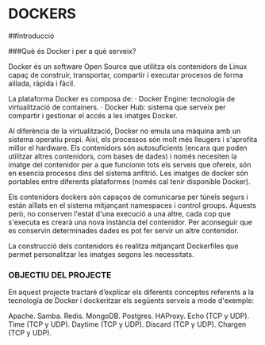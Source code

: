 # DOCKERS

##Introducció

###Què és Docker i per a què serveix? 

Docker és un software Open Source que utilitza els contenidors de Linux capaç de construir, transportar, compartir i executar procesos de forma aillada, ràpida i fàcil.

La plataforma Docker es composa de:
· Docker Engine: tecnología de virtualització de containers.
· Docker Hub: sistema que serveix per compartir i gestionar el accés a les imatges Docker.


Al diferència de la virtualització, Docker no emula una màquina amb un sistema operatiu propi. Així, els processos són molt més lleugers i s'aprofita millor el hardware. Els contenidors són autosuficients (encara que poden utilitzar altres contenidors, com bases de dades) i només necesiten la imatge del contenidor per a que funcionin tots els serveis que ofereix, són en esencia procesos dins del sistema anfitrió. Les imatges de docker són portables entre diferents plataformes (només cal tenir disponible Docker). 

Els contenidors dockers són capaços de comunicarse per túnels segurs i están aïllats en el sistema mitjançant namespaces i control groups. Aquests però, no conserven l'estat d'una execució a una altre, cada cop que s'executa es crearà una nova instància del contenidor. Per aconseguir que es conservin determinades dades es pot fer servir un altre contenidor.

La construcció dels contenidors és realitza mitjançant Dockerfiles que permet personalitzar les imatges segons les necessitats.



### OBJECTIU DEL PROJECTE

En aquest projecte tractaré d’explicar els diferents conceptes referents a la tecnología de Docker i dockeritzar els següents serveis a mode d'exemple:

Apache.
Samba.
Redis.
MongoDB.
Postgres.
HAProxy.
Echo (TCP y UDP).
Time (TCP y UDP).
Daytime (TCP y UDP).
Discard (TCP y UDP).
Chargen (TCP y UDP).
